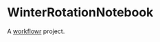 # WinterRotationNotebook

A [workflowr][] project.

[workflowr]: https://github.com/jdblischak/workflowr
